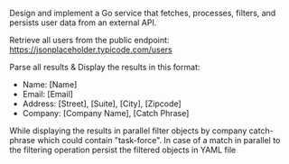 Design and implement a Go service that fetches, processes, filters, and 
persists user data from an external API.

Retrieve all users from the public endpoint: 
https://jsonplaceholder.typicode.com/users

Parse all results & Display the results in this format:
- Name: [Name]
- Email: [Email]
- Address: [Street], [Suite], [City], [Zipcode]
- Company: [Company Name], [Catch Phrase]

While displaying the results in parallel filter objects by company catch-phrase 
which could contain "task-force". In case of a match in parallel to the 
filtering operation persist the filtered objects in YAML file
